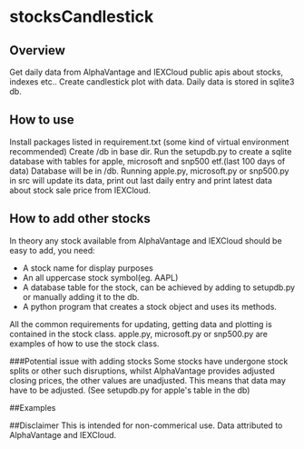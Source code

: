 # stocksCandlestick

## Overview
Get daily data from AlphaVantage and IEXCloud public apis about stocks, indexes etc.. 
Create candlestick plot with data. 
Daily data is stored in sqlite3 db.

## How to use 
Install packages listed in requirement.txt (some kind of virtual environment recommended)
Create /db in base dir. 
Run the setupdb.py to create a sqlite database with tables for apple, microsoft and snp500 etf.(last 100 days of data) 
Database will be in /db.
Running apple.py, microsoft.py or snp500.py in src will update its data, print out last daily entry and print latest data about stock sale price from IEXCloud.

## How to add other stocks
In theory any stock available from AlphaVantage and IEXCloud should be easy to add, you need:
  * A stock name for display purposes
  * An all uppercase stock symbol(eg. AAPL)
  * A database table for the stock, can be achieved by adding to setupdb.py or manually adding it to the db.
  * A python program that creates a stock object and uses its methods.

All the common requirements for updating, getting data and plotting is contained in the stock class. 
apple.py, microsoft.py or snp500.py are examples of how to use the stock class.

###Potential issue with adding stocks
Some stocks have undergone stock splits or other such disruptions, whilst AlphaVantage provides adjusted closing prices, the other values are unadjusted. 
This means that data may have to be adjusted. (See setupdb.py for apple's table in the db)

##Examples

##Disclaimer 
This is intended for non-commerical use.
Data attributed to AlphaVantage and IEXCloud.
